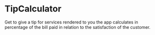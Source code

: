 # TipCalculator
 Get to give a tip for services rendered to you
 the app calculates in percentage of the bill paid in relation to the satisfaction of the customer.